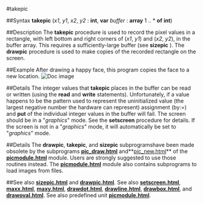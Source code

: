 
#takepic

##Syntax
**takepic** (*x1*, *y1*, *x2*, *y2* : **int**, **var** *buffer* : **array** 1 .. * **of** **int**)

##Description
The **takepic** procedure is used to record the pixel values in a rectangle, with left bottom and right corners of (*x1*, *y1*) and (*x2*, *y2*), in the buffer array. This requires a sufficiently-large buffer (see **sizepic** ). The **drawpic** procedure is used to make copies of the recorded rectangle on the screen.

##Example
After drawing a happy face, this program copies the face to a new location.
![Doc image](takepic01.gif)

##Details
The integer values that **takepic** places in the buffer can be read or written (using the **read** and **write** statements). Unfortunately, if a value happens to be the pattern used to represent the uninitialized value (the largest negative number the hardware can represent) assignment (by:=) and **put** of the individual integer values in the buffer will fail.
The screen should be in a "*graphics*" mode. See the **setscreen** procedure for details. If the screen is not in a "*graphics*" mode, it will automatically be set to "*graphics*" mode.

##Details
The **drawpic**, **takepic**, and **sizepic** subprogramshave been made obsolete by the subprograms **[pic_draw.html](Pic.Draw)** and**[pic_new.html](Pic.New)** of the **[picmodule.html](Pic)** module.  Users are strongly suggested to use those routines instead. The **[picmodule.html](Pic)** module also contains subprograms to load images from files.

##See also
**[sizepic.html](sizepic)** and **[drawpic.html](drawpic)**. See also **[setscreen.html](setscreen)**, **[maxx.html](maxx)**, **[maxy.html](maxy)**, **[drawdot.html](drawdot)**, **[drawline.html](drawline)**, **[drawbox.html](drawbox)**, and **[drawoval.html](drawoval)**.
See also predefined unit **[picmodule.html](Pic)**.

